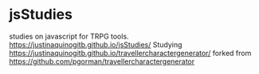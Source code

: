 # jsStudies
studies on javascript for TRPG tools. 
https://justinaquinogitb.github.io/jsStudies/ 
Studying https://justinaquinogitb.github.io/travellercharactergenerator/ forked from https://github.com/pgorman/travellercharactergenerator 
